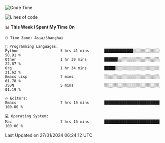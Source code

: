 <!--START_SECTION:waka-->
![Code Time](http://img.shields.io/badge/Code%20Time-1%2C778%20hrs%2059%20mins-blue)

![Lines of code](https://img.shields.io/badge/From%20Hello%20World%20I%27ve%20Written-287.6%20thousand%20lines%20of%20code-blue)

📊 **This Week I Spent My Time On** 

```text
🕑︎ Time Zone: Asia/Shanghai

💬 Programming Languages: 
Python                   3 hrs 41 mins       █████████████░░░░░░░░░░░░   50.91 % 
Other                    1 hr 39 mins        ██████░░░░░░░░░░░░░░░░░░░   22.87 % 
Org                      1 hr 34 mins        █████░░░░░░░░░░░░░░░░░░░░   21.62 % 
Emacs Lisp               7 mins              ░░░░░░░░░░░░░░░░░░░░░░░░░   01.78 % 
JSON                     5 mins              ░░░░░░░░░░░░░░░░░░░░░░░░░   01.19 % 

🔥 Editors: 
Emacs                    7 hrs 15 mins       █████████████████████████   100.00 % 

💻 Operating System: 
Mac                      7 hrs 15 mins       █████████████████████████   100.00 % 
```


 Last Updated on 27/01/2024 06:24:12 UTC
<!--END_SECTION:waka-->
